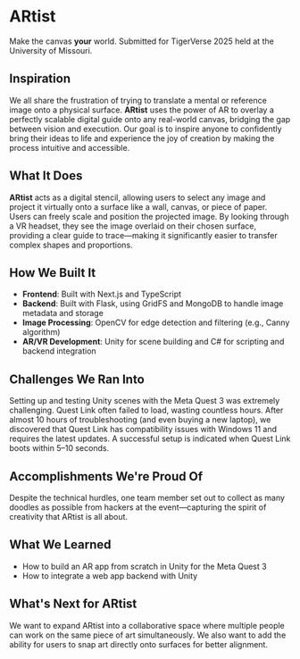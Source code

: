 # ARtist
Make the canvas **your** world.
Submitted for TigerVerse 2025 held at the University of Missouri.
## Inspiration
We all share the frustration of trying to translate a mental or reference image onto a physical surface. **ARtist** uses the power of AR to overlay a perfectly scalable digital guide onto any real-world canvas, bridging the gap between vision and execution. Our goal is to inspire anyone to confidently bring their ideas to life and experience the joy of creation by making the process intuitive and accessible.

## What It Does
**ARtist** acts as a digital stencil, allowing users to select any image and project it virtually onto a surface like a wall, canvas, or piece of paper. Users can freely scale and position the projected image. By looking through a VR headset, they see the image overlaid on their chosen surface, providing a clear guide to trace—making it significantly easier to transfer complex shapes and proportions.

## How We Built It
- **Frontend**: Built with Next.js and TypeScript
- **Backend**: Built with Flask, using GridFS and MongoDB to handle image metadata and storage
- **Image Processing**: OpenCV for edge detection and filtering (e.g., Canny algorithm)
- **AR/VR Development**: Unity for scene building and C# for scripting and backend integration

## Challenges We Ran Into
Setting up and testing Unity scenes with the Meta Quest 3 was extremely challenging. Quest Link often failed to load, wasting countless hours. After almost 10 hours of troubleshooting (and even buying a new laptop), we discovered that Quest Link has compatibility issues with Windows 11 and requires the latest updates. A successful setup is indicated when Quest Link boots within 5–10 seconds.

## Accomplishments We're Proud Of
Despite the technical hurdles, one team member set out to collect as many doodles as possible from hackers at the event—capturing the spirit of creativity that ARtist is all about.

## What We Learned
- How to build an AR app from scratch in Unity for the Meta Quest 3
- How to integrate a web app backend with Unity

## What's Next for ARtist
We want to expand ARtist into a collaborative space where multiple people can work on the same piece of art simultaneously. We also want to add the ability for users to snap art directly onto surfaces for better alignment.
